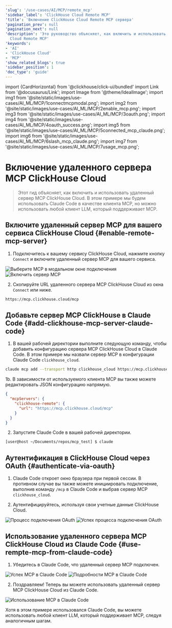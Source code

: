 ```yaml
---
'slug': '/use-cases/AI/MCP/remote_mcp'
'sidebar_label': 'ClickHouse Cloud Remote MCP'
'title': 'Включение ClickHouse Cloud Remote MCP сервера'
'pagination_prev': null
'pagination_next': null
'description': 'Это руководство объясняет, как включить и использовать ClickHouse
  Cloud Remote MCP'
'keywords':
- 'AI'
- 'ClickHouse Cloud'
- 'MCP'
'show_related_blogs': true
'sidebar_position': 1
'doc_type': 'guide'
---
```


import {CardHorizontal} from '@clickhouse/click-ui/bundled'
import Link from '@docusaurus/Link';
import Image from '@theme/IdealImage';
import img1 from '@site/static/images/use-cases/AI_ML/MCP/1connectmcpmodal.png';
import img2 from '@site/static/images/use-cases/AI_ML/MCP/2enable_mcp.png';
import img3 from '@site/static/images/use-cases/AI_ML/MCP/3oauth.png';
import img4 from '@site/static/images/use-cases/AI_ML/MCP/4oauth_success.png';
import img5 from '@site/static/images/use-cases/AI_ML/MCP/5connected_mcp_claude.png';
import img6 from '@site/static/images/use-cases/AI_ML/MCP/6slash_mcp_claude.png';
import img7 from '@site/static/images/use-cases/AI_ML/MCP/7usage_mcp.png';


# Включение удаленного сервера MCP ClickHouse Cloud

> Этот гид объясняет, как включить и использовать удаленный сервер MCP ClickHouse Cloud. В этом примере мы будем использовать Claude Code в качестве клиента MCP, но можно использовать любой клиент LLM, который поддерживает MCP.

<VerticalStepper headerLevel="h2">

## Включите удаленный сервер MCP для вашего сервиса ClickHouse Cloud {#enable-remote-mcp-server}

1. Подключитесь к вашему сервису ClickHouse Cloud, нажмите кнопку `Connect` и включите удаленный сервер MCP для вашего сервиса.

<Image img={img1} alt="Выберите MCP в модальном окне подключения" size="md"/>

<Image img={img2} alt="Включить сервер MCP" size="md"/>

2. Скопируйте URL удаленного сервера MCP ClickHouse Cloud из окна `Connect` или ниже.

```bash
https://mcp.clickhouse.cloud/mcp
```

## Добавьте сервер MCP ClickHouse в Claude Code {#add-clickhouse-mcp-server-claude-code}

1. В вашей рабочей директории выполните следующую команду, чтобы добавить конфигурацию сервера MCP ClickHouse Cloud в Claude Code. В этом примере мы назвали сервер MCP в конфигурации Claude Code `clickhouse_cloud`.

```bash
claude mcp add --transport http clickhouse_cloud https://mcp.clickhouse.cloud/mcp
```

1b. В зависимости от используемого клиента MCP вы также можете редактировать JSON конфигурацию напрямую.

```json
{
  "mcpServers": {
    "clickhouse-remote": {
      "url": "https://mcp.clickhouse.cloud/mcp"
    }
  }
}
```

2. Запустите Claude Code в вашей рабочей директории.

```bash
[user@host ~/Documents/repos/mcp_test] $ claude
```

## Аутентификация в ClickHouse Cloud через OAuth {#authenticate-via-oauth}

1. Claude Code откроет окно браузера при первой сессии. В противном случае вы также можете инициировать подключение, выполнив команду `/mcp` в Claude Code и выбрав сервер MCP `clickhouse_cloud`.

2. Аутентифицируйтесь, используя свои учетные данные ClickHouse Cloud.

<Image img={img3} alt="Процесс подключения OAuth" size="sm"/>

<Image img={img4} alt="Успех процесса подключения OAuth" size="sm"/>

## Использование удаленного сервера MCP ClickHouse Cloud из Claude Code {#use-rempte-mcp-from-claude-code}

1. Убедитесь в Claude Code, что удаленный сервер MCP подключен.

<Image img={img5} alt="Успех MCP в Claude Code" size="md"/>

<Image img={img6} alt="Подробности MCP в Claude Code" size="md"/>

2. Поздравляем! Теперь вы можете использовать удаленный сервер MCP ClickHouse Cloud из Claude Code.

<Image img={img7} alt="Использование MCP в Claude Code" size="md"/>

Хотя в этом примере использовался Claude Code, вы можете использовать любой клиент LLM, который поддерживает MCP, следуя аналогичным шагам.

</VerticalStepper>
